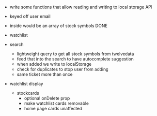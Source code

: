 - write some functions that allow reading and writing to local storage API
- keyed off user email 
- inside would be an array of stock symbols
DONE

- watchlist
- search
    - lightweight query to get all stock symbols
        from twelvedata
    - feed that into the search to have autocomplete suggestion
    - when added we write to localStorage
    - check for duplicates to stop user from adding
    - same ticket more than once
- watchlist display
    - stockcards
        - optional onDelete prop
        - make watchlist cards removable
        - home page cards unaffected 